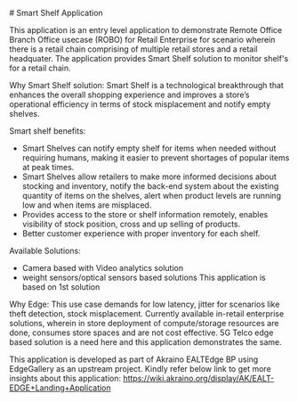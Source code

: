 ﻿﻿# Smart Shelf Application

This application is an entry level application to demonstrate Remote Office Branch Office usecase (ROBO) for Retail Enterprise for scenario wherein there is a retail chain comprising of multiple retail stores and a retail headquater. 
The application provides Smart Shelf solution to monitor shelf's for a retail chain.

Why Smart Shelf solution:
Smart Shelf is a technological breakthrough that enhances the overall shopping experience and improves a store’s operational efficiency in terms of stock misplacement and notify empty shelves.
 
Smart shelf benefits:
- Smart Shelves can notify empty shelf for items when needed without requiring humans, making it easier to prevent
 shortages of popular items at peak times.
- Smart Shelves allow retailers to make more informed decisions about stocking and inventory, notify the back-end
 system about the existing quantity of items on the shelves, alert when product levels are running low and when items are misplaced.
- Provides access to the store or shelf information remotely, enables visibility of stock position, cross and up
 selling of products.
- Better customer experience with proper inventory for each shelf.

Available Solutions:
- Camera based with Video analytics solution
- weight sensors/optical sensors based solutions
This application is based on 1st solution
 
Why Edge: 
This use case demands for low latency, jitter for scenarios like theft detection, stock misplacement. 
Currently available in-retail enterprise solutions, wherein in store deployment of compute/storage resources
 are done, consumes store spaces and are not cost effective. 5G Telco edge based solution is a need here and this
  application demonstrates the same.
  
This application is developed as part of Akraino EALTEdge BP using EdgeGallery as an upstream project. Kindly refer
 below link to get more insights about this application:
https://wiki.akraino.org/display/AK/EALT-EDGE+Landing+Application
